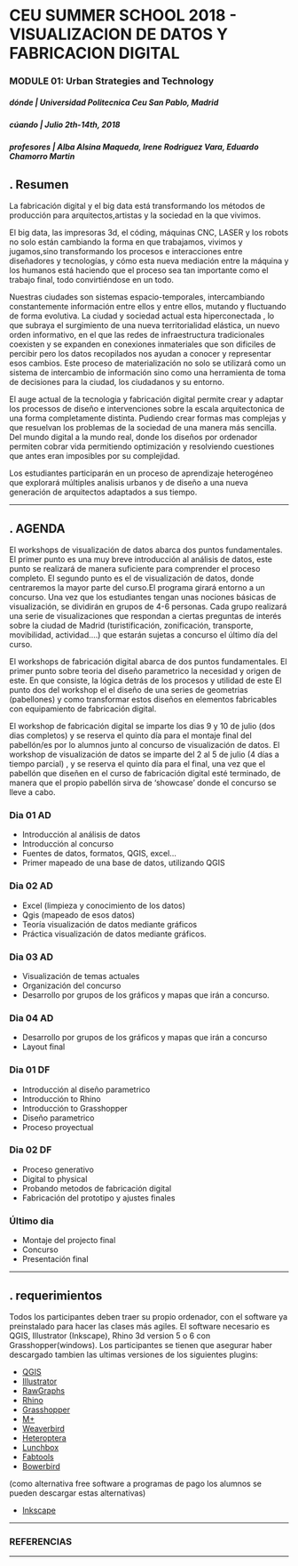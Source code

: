 # CEU SUMMER SCHOOL 2018 - VISUALIZACION DE DATOS Y FABRICACION DIGITAL

### MODULE 01: Urban Strategies and Technology

##### _dónde_ | Universidad Politecnica Ceu San Pablo, Madrid
##### _cúando_ | Julio 2th-14th, 2018
##### _profesores_ | Alba Alsina Maqueda, Irene Rodriguez Vara, Eduardo Chamorro Martin

## . Resumen
La fabricación digital y el big data está transformando los métodos de producción para arquitectos,artistas y la sociedad en la que vivimos.

El big data, las impresoras 3d, el códing, máquinas CNC, LASER y los robots no solo están cambiando la forma en que trabajamos, vivimos y jugamos,sino transformando los procesos e interacciones entre diseñadores y tecnologías, y cómo esta nueva mediación entre la máquina y los humanos está haciendo que el proceso sea tan importante como el trabajo final, todo convirtiéndose en un todo.

Nuestras ciudades son sistemas espacio-temporales, intercambiando constantemente información entre ellos y entre ellos, mutando y fluctuando de forma evolutiva. La ciudad y sociedad actual esta hiperconectada , lo que subraya el surgimiento de una nueva territorialidad elástica, un nuevo orden informativo, en el que las redes de infraestructura tradicionales coexisten y se expanden en conexiones inmateriales que son dificiles de percibir pero los datos recopilados nos ayudan a conocer y representar esos cambios.
Este proceso de materialización no solo se utilizará como un sistema de intercambio de información sino como una herramienta de toma de decisiones para la ciudad, los ciudadanos y su entorno.

El auge actual de la tecnologia y fabricación digital permite crear y adaptar los processos de diseño e intervenciones sobre la escala arquitectonica de una forma completamente distinta. Pudiendo crear formas mas complejas y que resuelvan los problemas de la sociedad de una manera más sencilla. Del mundo digital a la mundo real, donde los diseños por ordenador permiten cobrar vida permitiendo optimización y resolviendo cuestiones que antes eran imposibles por su complejidad.

Los estudiantes participarán en un proceso de aprendizaje heterogéneo que explorará múltiples analisis urbanos y de diseño a una nueva generación de arquitectos adaptados a sus tiempo.

---

## . AGENDA

El workshops de visualización de datos abarca dos puntos fundamentales. El primer punto es una muy breve introducción al análisis de datos, este punto se realizará de manera suficiente para comprender el proceso completo. El segundo punto es el de visualización de datos, donde centraremos la mayor parte del curso.El programa girará entorno a un concurso. Una vez que los estudiantes tengan unas nociones básicas de visualización, se dividirán en grupos de 4-6 personas. Cada grupo realizará una serie de visualizaciones que respondan a ciertas preguntas de interés sobre la ciudad de Madrid (turistificación, zonificación, transporte, movibilidad, actividad....) que estarán sujetas a concurso el último día del curso.

El workshops de fabricación digital abarca de dos puntos fundamentales. El primer punto sobre teoria del diseño parametrico la necesidad y origen de este. En que consiste, la lógica detrás de los procesos y utilidad de este
El punto dos del workshop el el diseño de una series de geometrias (pabellones) y como transformar estos diseños en elementos fabricables con equipamiento de fabricación digital.

El workshop de fabricación digital se imparte los dias 9 y 10 de julio (dos dias completos) y se reserva el quinto día para el montaje final del pabellón/es por lo alumnos junto al concurso de visualización de datos.
El workshop de visualización de datos se imparte del 2 al 5 de julio (4 días a tiempo parcial) , y se reserva el quinto día para el final, una vez que el pabellón que diseñen en el curso de fabricación digital esté terminado, de manera que el propio pabellón sirva de ‘showcase’ donde el concurso se lleve a cabo.


### Dia 01 AD

+ Introducción al análisis de datos
+ Introducción al concurso
+ Fuentes de datos, formatos, QGIS, excel...
+ Primer mapeado de una base de datos, utilizando QGIS

### Dia 02 AD

+ Excel (limpieza y conocimiento de los datos)
+ Qgis (mapeado de esos datos)
+ Teoría visualización de datos mediante gráficos
+ Práctica visualización de datos mediante gráficos.

### Dia 03 AD

+ Visualización de temas actuales
+ Organización del concurso
+ Desarrollo por grupos de los gráficos y mapas que irán a concurso.

### Dia 04 AD

+ Desarrollo por grupos de los gráficos y mapas que irán a concurso
+ Layout final

### Dia 01 DF

+ Introducción al diseño parametrico
+ Introducción to Rhino
+ Introducción to Grasshopper
+ Diseño parametrico
+ Proceso proyectual

### Dia 02 DF

+ Proceso generativo
+ Digital to physical
+ Probando metodos de fabricación digital
+ Fabricación del prototipo y ajustes finales

### Último dia

+ Montaje del projecto final
+ Concurso
+ Presentación final



---

## . requerimientos

Todos los participantes deben traer su propio ordenador, con el software ya preinstalado para hacer las clases más agiles.
El software necesario es QGIS, Illustrator (Inkscape), Rhino 3d version 5 o 6 con Grasshopper(windows).
Los participantes se tienen que asegurar haber descargado tambien las ultimas versiones de los siguientes plugins:

+ [QGIS](https://qgis.org/es/site/)
+ [Illustrator](https://www.adobe.com/products/illustrator.html)
+ [RawGraphs](https://rawgraphs.io/)
+ [Rhino](https://www.rhino3d.com/)
+ [Grasshopper](https://www.grasshopper3d.com/)
+ [M+](https://www.food4rhino.com/app/mesh)
+ [Weaverbird](http://www.giuliopiacentino.com/weaverbird/)
+ [Heteroptera](http://www.food4rhino.com/project/heteroptera)
+ [Lunchbox](https://www.food4rhino.com/app/lunchbox)
+ [Fabtools](https://www.food4rhino.com/app/fabtools)
+ [Bowerbird](https://github.com/oberbichler/Bowerbird/releases/tag/v0.6.3)


(como alternativa free software a programas de pago los alumnos se pueden descargar estas alternativas)
+ [Inkscape](https://inkscape.org/en/)

---

### REFERENCIAS

---
